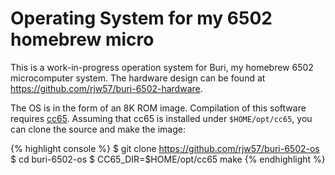 # Operating System for my 6502 homebrew micro

This is a work-in-progress operation system for Buri, my homebrew 6502
microcomputer system. The hardware design can be found at
https://github.com/rjw57/buri-6502-hardware.

The OS is in the form of an 8K ROM image. Compilation of this software requires
[cc65](https://github.com/cc65/cc65). Assuming that cc65 is installed under
``$HOME/opt/cc65``, you can clone the source and make the image:

{% highlight console %}
$ git clone https://github.com/rjw57/buri-6502-os
$ cd buri-6502-os
$ CC65_DIR=$HOME/opt/cc65 make
{% endhighlight %}

